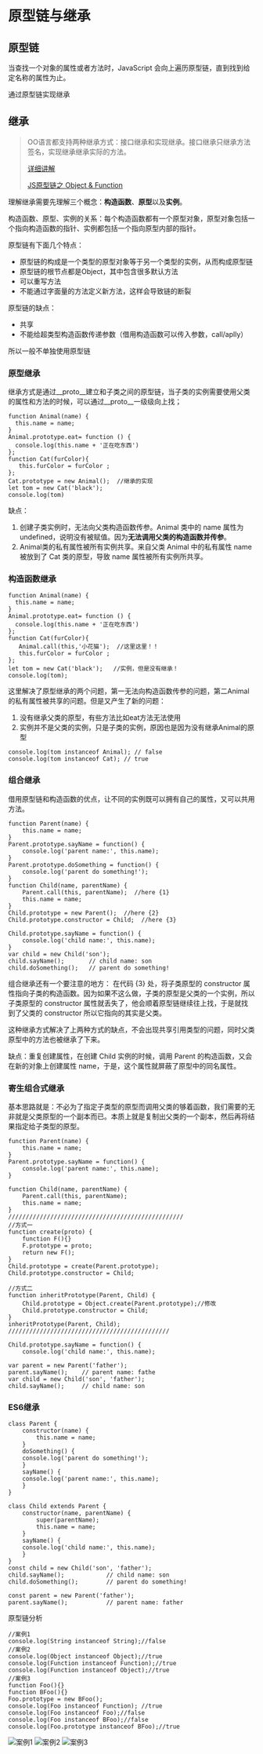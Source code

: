 # 原型链与继承

## 原型链

当查找一个对象的属性或者方法时，JavaScript 会向上遍历原型链，直到找到给定名称的属性为止。

通过原型链实现继承

## 继承

> OO语言都支持两种继承方式：接口继承和实现继承。接口继承只继承方法签名，实现继承继承实际的方法。
>
> [详细讲解](https://juejin.im/post/58f94c9bb123db411953691b#heading-10)
>
> [JS原型链之 Object & Function](https://segmentfault.com/a/1190000012553959)

理解继承需要先理解三个概念：**构造函数**、**原型**以及**实例**。

构造函数、原型、实例的关系：每个构造函数都有一个原型对象，原型对象包括一个指向构造函数的指针、实例都包括一个指向原型内部的指针。

原型链有下面几个特点：

* 原型链的构成是一个类型的原型对象等于另一个类型的实例，从而构成原型链
* 原型链的根节点都是Object，其中包含很多默认方法
* 可以重写方法
* 不能通过字面量的方法定义新方法，这样会导致链的断裂

原型链的缺点：

* 共享
* 不能给超类型构造函数传递参数（借用构造函数可以传入参数，call/aplly）

所以一般不单独使用原型链

### 原型继承

继承方式是通过__proto__建立和子类之间的原型链，当子类的实例需要使用父类的属性和方法的时候，可以通过__proto__一级级向上找；

```JS
function Animal(name) {
  this.name = name;
}
Animal.prototype.eat= function () {
  console.log(this.name + '正在吃东西')
};
function Cat(furColor){
   this.furColor = furColor ;
};
Cat.prototype = new Animal();  //继承的实现
let tom = new Cat('black');
console.log(tom)
```

缺点：

1. 创建子类实例时，无法向父类构造函数传参。Animal 类中的 name 属性为undefined，说明没有被赋值。因为**无法调用父类的构造函数并传参**。
2. Animal类的私有属性被所有实例共享。来自父类 Animal 中的私有属性 name 被放到了 Cat 类的原型，导致 name 属性被所有实例所共享。

### 构造函数继承

```JS
function Animal(name) {
  this.name = name;
}
Animal.prototype.eat= function () {
  console.log(this.name + '正在吃东西')
};
function Cat(furColor){
   Animal.call(this,'小花猫');  //这里这里！！
   this.furColor = furColor ;
};
let tom = new Cat('black');   //实例，但是没有继承！
console.log(tom);
```

这里解决了原型继承的两个问题，第一无法向构造函数传参的问题，第二Animal的私有属性被共享的问题。但是又产生了新的问题：

1. 没有继承父类的原型，有些方法比如eat方法无法使用
2. 实例并不是父类的实例，只是子类的实例，原因也是因为没有继承Animal的原型

```JS
console.log(tom instanceof Animal); // false
console.log(tom instanceof Cat); // true
```

### 组合继承

借用原型链和构造函数的优点，让不同的实例既可以拥有自己的属性，又可以共用方法。

```JS
function Parent(name) {
    this.name = name;
}
Parent.prototype.sayName = function() {
    console.log('parent name:', this.name);
}
Parent.prototype.doSomething = function() {
    console.log('parent do something!');
}
function Child(name, parentName) {
    Parent.call(this, parentName);  //here {1}
    this.name = name;
}
Child.prototype = new Parent();  //here {2}
Child.prototype.constructor = Child;  //here {3}

Child.prototype.sayName = function() {
    console.log('child name:', this.name);
}
var child = new Child('son');
child.sayName();       // child name: son
child.doSomething();   // parent do something!
```

组合继承还有一个要注意的地方：
在代码 {3} 处，将子类原型的 constructor 属性指向子类的构造函数。因为如果不这么做，子类的原型是父类的一个实例，所以子类原型的 constructor 属性就丢失了，他会顺着原型链继续往上找，于是就找到了父类的 constructor 所以它指向的其实是父类。

这种继承方式解决了上两种方式的缺点，不会出现共享引用类型的问题，同时父类原型中的方法也被继承了下来。

缺点：重复创建属性，在创建 Child 实例的时候，调用 Parent 的构造函数，又会在新的对象上创建属性 name，于是，这个属性就屏蔽了原型中的同名属性。

### 寄生组合式继承

基本思路就是：不必为了指定子类型的原型而调用父类的够着函数，我们需要的无非就是父类原型的一个副本而已。本质上就是复制出父类的一个副本，然后再将结果指定给子类型的原型。

```JS
function Parent(name) {
    this.name = name;
}
Parent.prototype.sayName = function() {
    console.log('parent name:', this.name);
}

function Child(name, parentName) {
    Parent.call(this, parentName);  
    this.name = name;
}
//////////////////////////////////////////////////
//方式一
function create(proto) {
    function F(){}
    F.prototype = proto;
    return new F();
}
Child.prototype = create(Parent.prototype);
Child.prototype.constructor = Child;

//方式二
function inheritPrototype(Parent, Child) {
    Child.prototype = Object.create(Parent.prototype);//修改
    Child.prototype.constructor = Child;
}
inheritPrototype(Parent, Child);
//////////////////////////////////////////////

Child.prototype.sayName = function() {
    console.log('child name:', this.name);

var parent = new Parent('father');
parent.sayName();    // parent name: fathe
var child = new Child('son', 'father');
child.sayName();     // child name: son
```

### ES6继承

```JS
class Parent {
    constructor(name) {
        this.name = name;
    }
    doSomething() {
    console.log('parent do something!');
    }
    sayName() {
    console.log('parent name:', this.name);
    }
}

class Child extends Parent {
    constructor(name, parentName) {
        super(parentName);
        this.name = name;
    }
    sayName() {
    console.log('child name:', this.name);
    }
}
const child = new Child('son', 'father');
child.sayName();            // child name: son
child.doSomething();        // parent do something!

const parent = new Parent('father');
parent.sayName();           // parent name: father
```

原型链分析

```JS
//案例1
console.log(String instanceof String);//false
//案例2
console.log(Object instanceof Object);//true
console.log(Function instanceof Function);//true
console.log(Function instanceof Object);//true
//案例3
function Foo(){}
function BFoo(){}
Foo.prototype = new BFoo();
console.log(Foo instanceof Function); //true
console.log(Foo instanceof Foo);//false
console.log(Foo instanceof BFoo);//false
console.log(Foo.prototype instanceof BFoo);//true
```

![案例1](../images/原型链1.jpg)
![案例2](../images/原型链2.jpg)
![案例3](../images/原型链3.jpg)
